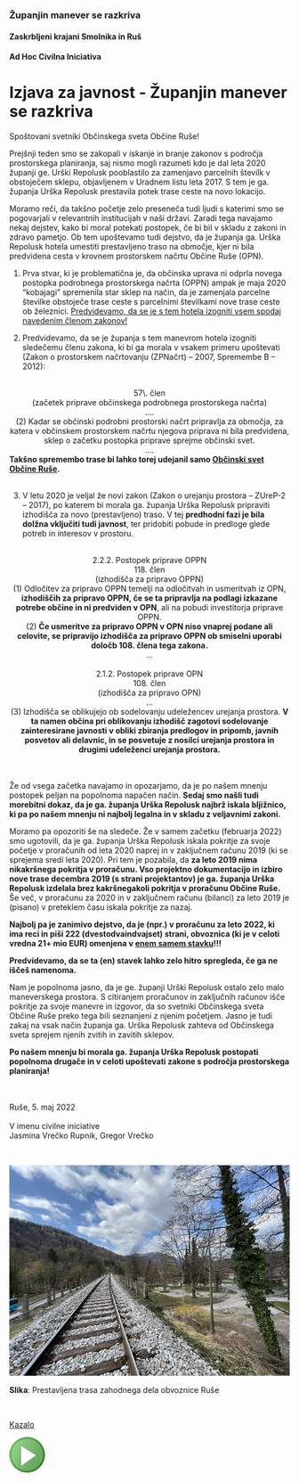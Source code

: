 ### Županjin manever se razkriva

#### Zaskrbljeni krajani Smolnika in Ruš
#### Ad Hoc Civilna Iniciativa

# Izjava za javnost - Županjin manever se razkriva

Spoštovani svetniki Občinskega sveta Občine Ruše!

Prejšnji teden smo se zakopali v iskanje in branje zakonov 
s področja prostorskega planiranja, saj nismo mogli razumeti 
kdo je dal leta 2020 županji ge. Urški Repolusk pooblastilo 
za zamenjavo parcelnih številk v obstoječem sklepu, objavljenem 
v Uradnem listu leta 2017. S tem je ga. županja Urška Repolusk 
prestavila potek trase ceste na novo lokacijo.

Moramo reči, da takšno početje zelo preseneča tudi ljudi s 
katerimi smo se pogovarjali v relevantnih institucijah v naši 
državi. Zaradi tega navajamo nekaj dejstev, kako bi moral potekati 
postopek, če bi bil v skladu z zakoni in zdravo pametjo. Ob tem 
upoštevamo tudi dejstvo, da je županja ga. Urška Repolusk hotela 
umestiti prestavljeno traso na območje, kjer ni bila predvidena 
cesta v krovnem prostorskem načrtu Občine Ruše (OPN).

1. Prva stvar, ki je problematična je, da občinska uprava ni 
odprla novega postopka podrobnega prostorskega načrta (OPPN) 
ampak je maja 2020 “kobajagi” spremenila star sklep na način, 
da je zamenjala parcelne številke obstoječe trase ceste s 
parcelnimi številkami nove trase ceste ob železnici. 
<u>Predvidevamo, da se je s tem hotela izogniti vsem spodaj 
navedenim členom zakonov!</u>

2. Predvidevamo, da se je županja s tem manevrom hotela izogniti 
sledečemu členu zakona, ki bi ga morala v vsakem primeru upoštevati 
(Zakon o prostorskem načrtovanju (ZPNačrt) – 2007, Spremembe B – 2012):
<br/><br/>
<center>
57\. člen<br/>
(začetek priprave občinskega podrobnega prostorskega načrta)<br/>
....<br/>
(2) Kadar se občinski podrobni prostorski načrt pripravlja za območja, 
za katera v občinskem prostorskem načrtu njegova priprava ni bila predvidena, 
sklep o začetku postopka priprave sprejme občinski svet.<br/>
....<br/>
</center>
<b>Takšno spremembo trase bi lahko torej udejanil samo <u>Občinski svet Občine Ruše</u>.</b>
<br/><br/>
	
3. V letu 2020 je veljal že novi zakon (Zakon o urejanju prostora – ZUreP-2 – 2017), 
po katerem bi morala ga. županja Urška Repolusk pripraviti izhodišča za novo 
(prestavljeno) traso. V tej **predhodni fazi je bila dolžna vključiti tudi 
javnost**, ter pridobiti pobude in predloge glede potreb in interesov v prostoru.
<br/><br/>
<center>
2.2.2. Postopek priprave OPPN<br/>
118. člen<br/>
(izhodišča za pripravo OPPN)<br/>
(1) Odločitev za pripravo OPPN temelji na odločitvah in usmeritvah iz OPN, 
<b>izhodiščih za pripravo OPPN, če se ta pripravlja na podlagi izkazane potrebe 
občine in ni predviden v OPN</b>, ali na pobudi investitorja priprave OPPN.<br/>
(2) <b>Če usmeritve za pripravo OPPN v OPN niso vnaprej podane ali celovite, 
se pripravijo izhodišča za pripravo OPPN ob smiselni uporabi 
določb 108. člena tega zakona.</b><br/>
...<br/><br/>
2.1.2. Postopek priprave OPN<br/>
108. člen<br/>
(izhodišča za pripravo OPN)<br/>
...<br/>
(3) Izhodišča se oblikujejo ob sodelovanju udeležencev urejanja prostora. 
<b>V ta namen občina pri oblikovanju izhodišč zagotovi sodelovanje zainteresirane 
javnosti v obliki zbiranja predlogov in pripomb, javnih posvetov ali delavnic, 
in se posvetuje z nosilci urejanja prostora in drugimi udeleženci urejanja 
prostora.</b>
</center>
<br/><br/>
	
Že od vsega začetka navajamo in opozarjamo, da je po našem mnenju postopek 
peljan na popolnoma napačen način. <b>Sedaj smo našli tudi morebitni dokaz, 
da je ga. županja Urška Repolusk najbrž iskala bljižnico, ki pa po našem 
mnenju ni najbolj legalna in v skladu z veljavnimi zakoni.</b>

Moramo pa opozoriti še na sledeče. Že v samem začetku (februarja 2022) 
smo ugotovili, da je ga. županja Urška Repolusk iskala pokritje za svoje 
početje v proračunih od leta 2020 naprej in v zaključnem računu 2019 
(ki se sprejema sredi leta 2020). Pri tem je pozabila, da **za leto 2019 
nima nikakršnega pokritja v proračunu. Vso projektno dokumentacijo in 
izbiro nove trase decembra 2019 (s strani projektantov) je ga. županja 
Urška Repolusk izdelala brez kakršnegakoli pokritja v proračunu 
Občine Ruše.** Še več, v proračunu za 2020 in v zaključnem računu 
(bilanci) za leto 2019 je (pisano) v preteklem času iskala pokritje 
za nazaj.


<b>Najbolj pa je zanimivo dejstvo, da je (npr.) v proračunu za leto 2022, 
ki ima reci in piši 222 (dvestodvaindvajset) strani, obvoznica (ki je 
v celoti vredna 21+ mio EUR) omenjena v <u>enem samem stavku</u>!!!</b>

**Predvidevamo, da se ta (en) stavek lahko zelo hitro spregleda, če ga 
ne iščeš namenoma.**

Nam je popolnoma jasno, da je ge. županji Urški Repolusk ostalo zelo 
malo maneverskega prostora. S citiranjem proračunov in zaključnih 
računov išče pokritje za svoje manevre in izgovor, da so svetniki 
Občinskega sveta Občine Ruše preko tega bili seznanjeni z njenim 
početjem. Jasno je tudi zakaj na vsak način županja ga. Urška Repolusk 
zahteva od Občinskega sveta sprejem njenih zvitih in zavitih sklepov.

**Po našem mnenju bi morala ga. županja Urška Repolusk postopati popolnoma 
drugače in v celoti upoštevati zakone s področja prostorskega planiranja!**


<br/><br/>
Ruše, 5. maj 2022 <br/><br/>
V imenu civilne iniciative<br/> 
Jasmina Vrečko Rupnik, Gregor Vrečko

<br/>
	
![Kazalo](./pic/2022-05-05-ProgaVzhod-Light-03.jpg)

**Slika**: Prestavljena trasa zahodnega dela obvoznice Ruše

<br/>
	
[Kazalo](index-izjave-za-javnost.md)

![GIT](./pic/status_work_green_64x64.png)                                    